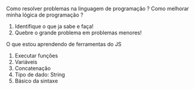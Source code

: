 Como resolver problemas na linguagem de programação ?
Como melhorar minha lógica de programação ? 

1. Identifique o que ja sabe e faça!
2. Quebre o grande problema em problemas menores!

O que estou aprendendo de ferramentas do JS

1. Executar funções
2. Variáveis
3. Concatenação 
4. Tipo de dado: String
5. Básico da sintaxe